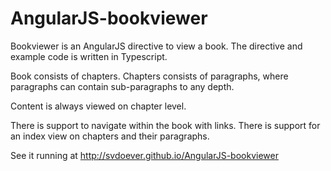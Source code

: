 AngularJS-bookviewer
====================

Bookviewer is an AngularJS directive to view a book.
The directive and example code is written in Typescript.

Book consists of chapters. Chapters consists of paragraphs, 
where paragraphs can contain sub-paragraphs to any depth.

Content is always viewed on chapter level.

There is support to navigate within the book with links.
There is support for an index view on chapters and their paragraphs.

See it running at http://svdoever.github.io/AngularJS-bookviewer
